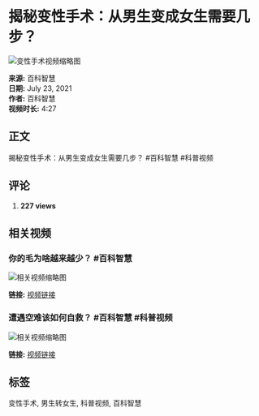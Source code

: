 # 揭秘变性手术：从男生变成女生需要几步？

![变性手术视频缩略图](https://scontent-sjc3-1.xx.fbcdn.net/v/t15.5256-10/222141495_143174851265485_9098140132173156189_n.jpg?stp=dst-jpg_s960x960_tt6&_nc_cat=111&ccb=1-7&_nc_sid=50ce42&_nc_ohc=dZnywDXkFGsQ7kNvgEuyqbf&_nc_oc=Adi7FkmzRI8Z66t_niK1RhXvRhOk6QUFoeV0oKuR-QTVVb4eeWKdhL9EWgEkpXvzegc&_nc_zt=23&_nc_ht=scontent-sjc3-1.xx&_nc_gid=ANeBKzXZU76x_zRkpY4ayTK&oh=00_AYBgWesHVu3nlEwzLRgdYOgFh7HGwdebuI2nPkcXZ51RUg&oe=67C1D589)

**来源:** 百科智慧  
**日期:** July 23, 2021  
**作者:** 百科智慧  
**视频时长:** 4:27  

## 正文

揭秘变性手术：从男生变成女生需要几步？ #百科智慧 #科普视频

## 评论

1. **227 views**

## 相关视频

### 你的毛为啥越来越少？ #百科智慧

![相关视频缩略图](https://scontent-sjc3-1.xx.fbcdn.net/v/t15.13418-10/241056991_277947450818163_2418715740181517367_n.jpg?stp=dst-jpg_s640x640_tt6&_nc_cat=104&ccb=1-7&_nc_sid=ace027&_nc_ohc=etxTNDXJKSYQ7kNvgHpr3wU&_nc_oc=AdhFJkQ404xvLuLFL1pALQ8QIYb1Dm2M0FIJOfvlM2eeaG9NSN9Qo2b6IRVnZmh9ElE&_nc_zt=23&_nc_ht=scontent-sjc3-1.xx&_nc_gid=AnJ-SP9VMZrijQOu1Zbu8Kl&oh=00_AYB_Bfn0qHNvP8-laZfzED3z_Z9XgbCQG0XlKNExrDtjdw&oe=67C1E8D5)

**链接:** [视频链接](https://www.facebook.com/100067235934022/videos/418258199724219/?__so__=permalink&__cft__[0]=AZXUxpcAS3zCsJtHhidt_6zB42QetSWLqTf_gX4Zv86-gVZAYHXOcYlXs7DJSquSSEfQ5xNn0K5PZFBUE_kFLEH7f1wsy2gcM_LR-4VGYQBM60UFAmMa_qARaTKr0VBgykfMCCY8fugFYxHNp1p8xbFckmn8-64wYjDX_lsQHgy00w)

### 遭遇空难该如何自救？ #百科智慧 #科普视频

![相关视频缩略图](https://scontent-sjc3-1.xx.fbcdn.net/v/t15.13418-10/242659531_428382611982328_273386005422421876_n.jpg?stp=dst-jpg_s640x640_tt6&_nc_cat=109&ccb=1-7&_nc_sid=ace027&_nc_ohc=xhZX7VB-KlUQ7kNvgGCShIy&_nc_oc=AdjXDMsHapdoinjiX4aNa45X5aisafyzKwKQjXC0KqAH0gRN1m9mXOgLJGq1WE6IeKg&_nc_zt=23&_nc_ht=scontent-sjc3-1.xx&_nc_gid=AnJ-SP9VMZrijQOu1Zbu8Kl&oh=00_AYCUnQlGqoNeVUdpxRTM4az4ZdGqd3HXcRtwulodk0fT7Q&oe=67C1E796)

**链接:** [视频链接](https://www.facebook.com/100067235934022/videos/863702864284639/?__so__=permalink&__cft__[0]=AZUO9JPMGYEBcdWm959PjZ0liMIfdoVHQLj4DNxPqUSMOTgmtbqMkwWY8SqwiAggoBNyduYfkb1oCijLCbnQSL5Y-ax_kHOrbsFRAIDEbqn_3eSzLsOl90eXmZAoUMvk_51EUTzRt0a4WpZEXBn-ck7Gfq_UsopTpMzKwsPBKjm6Dg)

## 标签

变性手术, 男生转女生, 科普视频, 百科智慧
